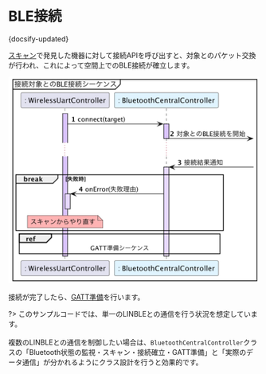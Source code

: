 # BLE接続

{docsify-updated}

[スキャン](common/flows/scan-advertisements.md)で発見した機器に対して接続APIを呼び出すと、対象とのパケット交換が行われ、これによって空間上でのBLE接続が確立します。

![](../../out/plantuml/sequence_connection.png)

接続が完了したら、[GATT準備](common/flows/prepare-gatt.md)を行います。

?> このサンプルコードでは、単一のLINBLEとの通信を行う状況を想定しています。<br><br>複数のLINBLEとの通信を制御したい場合は、`BluetoothCentralController`クラスの「Bluetooth状態の監視・スキャン・接続確立・GATT準備」と「実際のデータ通信」が分かれるようにクラス設計を行うと効果的です。
